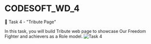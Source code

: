 # CODESOFT_WD_4
📁 Task 4 - "Tribute Page"

In this task, you will build Tribute web page to showcase Our Freedom Fighter and achievers as a Role model.
![Task 4](https://github.com/user-attachments/assets/032a7e78-66c3-417b-9ea5-84fb72ce43bc)
